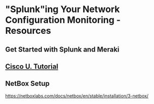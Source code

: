 # "Splunk"ing Your Network Configuration Monitoring - Resources

## Get Started with Splunk and Meraki 
## [Cisco U. Tutorial](https://u.cisco.com/tutorials/integrating-splunk-with-cisco-enterprise-networking-platforms-realtime-monitoring-alert-5509)

## NetBox Setup
https://netboxlabs.com/docs/netbox/en/stable/installation/3-netbox/

